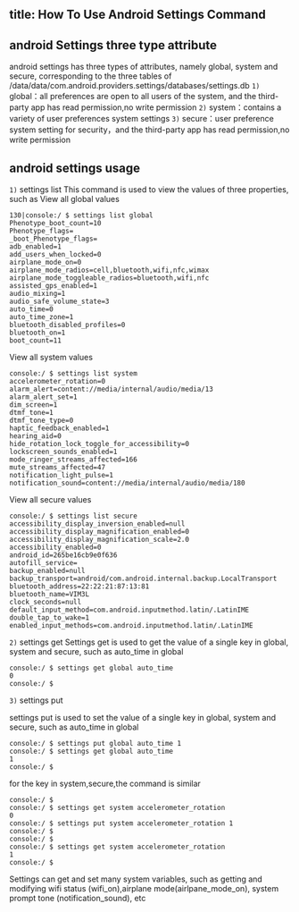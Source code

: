 title: How To Use Android Settings Command
---

## android Settings three type attribute
android settings has three types of attributes, namely global, system and secure, corresponding to the three tables of /data/data/com.android.providers.settings/databases/settings.db 
``1)`` global：all preferences are open to all users of the system, and the third-party app has read permission,no write permission
``2)`` system：contains a variety of user preferences system settings
``3)`` secure：user preference system setting for security，and the third-party app has read permission,no write permission

## android settings usage 
``1)`` settings list 
This command is used to view the values of three properties, such as
View all global values
```shell
130|console:/ $ settings list global                                           
Phenotype_boot_count=10
Phenotype_flags=
_boot_Phenotype_flags=
adb_enabled=1
add_users_when_locked=0
airplane_mode_on=0
airplane_mode_radios=cell,bluetooth,wifi,nfc,wimax
airplane_mode_toggleable_radios=bluetooth,wifi,nfc
assisted_gps_enabled=1
audio_mixing=1
audio_safe_volume_state=3
auto_time=0
auto_time_zone=1
bluetooth_disabled_profiles=0
bluetooth_on=1
boot_count=11
```
View all system values

```shell
console:/ $ settings list system
accelerometer_rotation=0
alarm_alert=content://media/internal/audio/media/13
alarm_alert_set=1
dim_screen=1
dtmf_tone=1
dtmf_tone_type=0
haptic_feedback_enabled=1
hearing_aid=0
hide_rotation_lock_toggle_for_accessibility=0
lockscreen_sounds_enabled=1
mode_ringer_streams_affected=166
mute_streams_affected=47
notification_light_pulse=1
notification_sound=content://media/internal/audio/media/180
```
View all secure values

```shell
console:/ $ settings list secure                                               
accessibility_display_inversion_enabled=null
accessibility_display_magnification_enabled=0
accessibility_display_magnification_scale=2.0
accessibility_enabled=0
android_id=265be16cb9e0f636
autofill_service=
backup_enabled=null
backup_transport=android/com.android.internal.backup.LocalTransport
bluetooth_address=22:22:21:87:13:81
bluetooth_name=VIM3L
clock_seconds=null
default_input_method=com.android.inputmethod.latin/.LatinIME
double_tap_to_wake=1
enabled_input_methods=com.android.inputmethod.latin/.LatinIME
```

``2)`` settings get
Settings get is used to get the value of a single key in global, system and secure, such as auto_time in global

```shell
console:/ $ settings get global auto_time                                      
0
console:/ $ 
```
``3)`` settings put 

settings put is used to set the value of a single key in global, system and secure, such as auto_time in global

```shell
console:/ $ settings put global auto_time 1                                    
console:/ $ settings get global auto_time                                      
1
console:/ $ 
```
for the key in system,secure,the command is similar
```shell
console:/ $ 
console:/ $ settings get system accelerometer_rotation                         
0
console:/ $ settings put system accelerometer_rotation 1                       
console:/ $ 
console:/ $ 
console:/ $ settings get system accelerometer_rotation                         
1
console:/ $ 
```

Settings can get and set many system variables, such as getting and modifying wifi status (wifi_on),airplane mode(airlpane_mode_on), system prompt tone (notification_sound), etc


